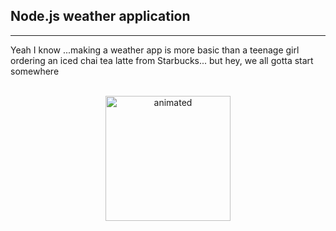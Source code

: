 ## Node.js weather application
----

Yeah I know ...making a weather app is more basic than a teenage girl ordering an iced chai tea latte from Starbucks... but hey, we all gotta start somewhere
</br>
</br>
<p align="center">
  <img width=200px src=https://user-images.githubusercontent.com/64287087/138405114-0b3b9d32-86e4-40fc-958a-de8d07777c12.gif alt="animated" />

  </p>
